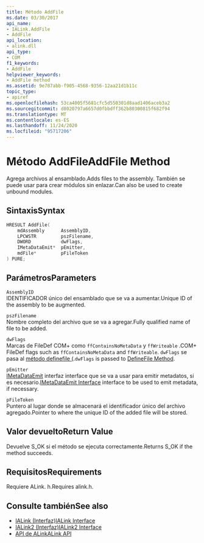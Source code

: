 ```yaml
---
title: Método AddFile
ms.date: 03/30/2017
api_name:
- IALink.AddFile
- AddFile
api_location:
- alink.dll
api_type:
- COM
f1_keywords:
- AddFile
helpviewer_keywords:
- AddFile method
ms.assetid: 9e707abb-f905-4568-9356-12aa21d1b11c
topic_type:
- apiref
ms.openlocfilehash: 53ca4005f5681cfc5d550301d8aad1406aceb3a2
ms.sourcegitcommit: d8020797a6657d0fbbdff362b80300815f682f94
ms.translationtype: MT
ms.contentlocale: es-ES
ms.lasthandoff: 11/24/2020
ms.locfileid: "95717206"
---
```

# <a name="addfile-method"></a><span data-ttu-id="1f0c5-102">Método AddFile</span><span class="sxs-lookup"><span data-stu-id="1f0c5-102">AddFile Method</span></span>

<span data-ttu-id="1f0c5-103">Agrega archivos al ensamblado.</span><span class="sxs-lookup"><span data-stu-id="1f0c5-103">Adds files to the assembly.</span></span> <span data-ttu-id="1f0c5-104">También se puede usar para crear módulos sin enlazar.</span><span class="sxs-lookup"><span data-stu-id="1f0c5-104">Can also be used to create unbound modules.</span></span>  
  
## <a name="syntax"></a><span data-ttu-id="1f0c5-105">Sintaxis</span><span class="sxs-lookup"><span data-stu-id="1f0c5-105">Syntax</span></span>  
  
```cpp  
HRESULT AddFile(  
    mdAssembly      AssemblyID,  
    LPCWSTR         pszFilename,  
    DWORD           dwFlags,  
    IMetaDataEmit*  pEmitter,  
    mdFile*         pFileToken  
) PURE;  
```  
  
## <a name="parameters"></a><span data-ttu-id="1f0c5-106">Parámetros</span><span class="sxs-lookup"><span data-stu-id="1f0c5-106">Parameters</span></span>  

 `AssemblyID`  
 <span data-ttu-id="1f0c5-107">IDENTIFICADOR único del ensamblado que se va a aumentar.</span><span class="sxs-lookup"><span data-stu-id="1f0c5-107">Unique ID of the assembly to be augmented.</span></span>  
  
 `pszFilename`  
 <span data-ttu-id="1f0c5-108">Nombre completo del archivo que se va a agregar.</span><span class="sxs-lookup"><span data-stu-id="1f0c5-108">Fully qualified name of file to be added.</span></span>  
  
 `dwFlags`  
 <span data-ttu-id="1f0c5-109">Marcas de FileDef COM+ como `ffContainsNoMetaData` y `ffWriteable` .</span><span class="sxs-lookup"><span data-stu-id="1f0c5-109">COM+ FileDef flags such as `ffContainsNoMetaData` and `ffWriteable`.</span></span> <span data-ttu-id="1f0c5-110">`dwFlags` se pasa al [método definefile (](../metadata/imetadataassemblyemit-definefile-method.md).</span><span class="sxs-lookup"><span data-stu-id="1f0c5-110">`dwFlags` is passed to [DefineFile Method](../metadata/imetadataassemblyemit-definefile-method.md).</span></span>  
  
 `pEmitter`  
 <span data-ttu-id="1f0c5-111">[IMetaDataEmit](../metadata/imetadataemit-interface.md) interfaz interface que se va a usar para emitir metadatos, si es necesario.</span><span class="sxs-lookup"><span data-stu-id="1f0c5-111">[IMetaDataEmit Interface](../metadata/imetadataemit-interface.md) interface to be used to emit metadata, if necessary.</span></span>  
  
 `pFileToken`  
 <span data-ttu-id="1f0c5-112">Puntero al lugar donde se almacenará el identificador único del archivo agregado.</span><span class="sxs-lookup"><span data-stu-id="1f0c5-112">Pointer to where the unique ID of the added file will be stored.</span></span>  
  
## <a name="return-value"></a><span data-ttu-id="1f0c5-113">Valor devuelto</span><span class="sxs-lookup"><span data-stu-id="1f0c5-113">Return Value</span></span>  

 <span data-ttu-id="1f0c5-114">Devuelve S_OK si el método se ejecuta correctamente.</span><span class="sxs-lookup"><span data-stu-id="1f0c5-114">Returns S_OK if the method succeeds.</span></span>  
  
## <a name="requirements"></a><span data-ttu-id="1f0c5-115">Requisitos</span><span class="sxs-lookup"><span data-stu-id="1f0c5-115">Requirements</span></span>  

 <span data-ttu-id="1f0c5-116">Requiere ALink. h.</span><span class="sxs-lookup"><span data-stu-id="1f0c5-116">Requires alink.h.</span></span>  
  
## <a name="see-also"></a><span data-ttu-id="1f0c5-117">Consulte también</span><span class="sxs-lookup"><span data-stu-id="1f0c5-117">See also</span></span>

- [<span data-ttu-id="1f0c5-118">IALink (Interfaz)</span><span class="sxs-lookup"><span data-stu-id="1f0c5-118">IALink Interface</span></span>](ialink-interface.md)
- [<span data-ttu-id="1f0c5-119">IALink2 (Interfaz)</span><span class="sxs-lookup"><span data-stu-id="1f0c5-119">IALink2 Interface</span></span>](ialink2-interface.md)
- [<span data-ttu-id="1f0c5-120">API de ALink</span><span class="sxs-lookup"><span data-stu-id="1f0c5-120">ALink API</span></span>](index.md)
